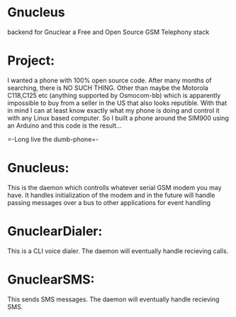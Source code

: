 # Gnucleus
backend for Gnuclear a Free and Open Source GSM Telephony stack

Project:
=======
I wanted a phone with 100% open source code. After many months of searching, there is NO SUCH THING. Other than maybe 
the Motorola C118,C125 etc (anything supported by Osmocom-bb) which is apparently impossible to buy from a seller in the
US that also looks reputible. With that in mind I can at least know exactly what my phone is doing and control it with any
Linux based computer. So I built a phone around the SIM900 using an Arduino and this code is the result...

=-Long live the dumb-phone=- 


Gnucleus:
=========
This is the daemon which controlls whatever serial GSM modem you may have. It handles initialization of the modem and 
in the future will handle passing messages over a bus to other applications for event handling

GnuclearDialer:
==============
This is a CLI voice dialer. The daemon will eventually handle recieving calls.

GnuclearSMS:
============
This sends SMS messages. The daemon will eventually handle recieving SMS.
